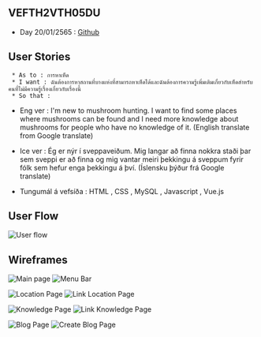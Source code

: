 ## VEFTH2VTH05DU
   * Day 20/01/2565 : [Github](https://github.com/PMBenjamin-117/VEFTH2VTH05DU/wiki/Verkefni_1)

## User Stories
     * As to : การหาเห็ด
     * I want : ฉันต้องการหาสถานที่บางแห่งที่สามารถหาเห็ดได้และฉันต้องการความรู้เพิ่มเติมเกี่ยวกับเห็ดสำหรับคนที่ไม่มีความรู้เรื่องเกี่ยวกับเรื่องนี้ 
     * So that : 

   * Eng ver : I'm new to mushroom hunting. I want to find some places where mushrooms can be found and I need more knowledge about mushrooms for people who have no knowledge of it. (English translate from Google translate)
   * Ice ver : Ég er nýr í sveppaveiðum. Mig langar að finna nokkra staði þar sem sveppi er að finna og mig vantar meiri þekkingu á sveppum fyrir fólk sem hefur enga þekkingu á því. (Íslensku þýður frá Google translate)

   * Tungumál á vefsíða : HTML , CSS , MySQL , Javascript , Vue.js

## User Flow
![User flow](https://github.com/VEFTH2VTH05DU/VEFTH2VTH05DU/blob/main/User_Flow.drawio.png)

## Wireframes
![Main page](https://github.com/VEFTH2VTH05DU/VEFTH2VTH05DU/blob/main/Main_Page.drawio.png)
![Menu Bar](https://github.com/VEFTH2VTH05DU/VEFTH2VTH05DU/blob/main/Menu_Bar.drawio.png)

![Location Page](https://github.com/VEFTH2VTH05DU/VEFTH2VTH05DU/blob/main/Location_Page.drawio.png)
![Link Location Page](https://github.com/VEFTH2VTH05DU/VEFTH2VTH05DU/blob/main/Link_Location_Page.drawio.png)

![Knowledge Page](https://github.com/VEFTH2VTH05DU/VEFTH2VTH05DU/blob/main/Knowledge_Page.drawio.png)
![Link Knowledge Page](https://github.com/VEFTH2VTH05DU/VEFTH2VTH05DU/blob/main/Link_Knowledge_Page.drawio.png)

![Blog Page](https://github.com/VEFTH2VTH05DU/VEFTH2VTH05DU/blob/main/Blog_Page.drawio.png)
![Create Blog Page](https://github.com/VEFTH2VTH05DU/VEFTH2VTH05DU/blob/main/Create_Blog_Page.drawio.png)
